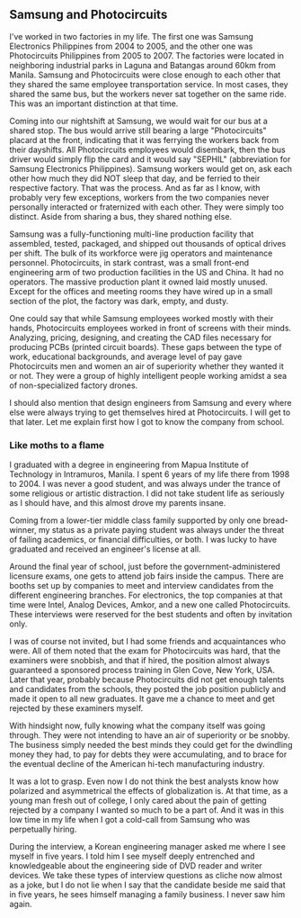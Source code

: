## Samsung and Photocircuits

I've worked in two factories in my life. The first one was Samsung Electronics Philippines from 2004 to 2005, and the other one was Photocircuits Philippines from 2005 to 2007. The factories were located in neighboring industrial parks in Laguna and Batangas around 60km from Manila. Samsung and Photocircuits were close enough to each other that they shared the same employee transportation service. In most cases, they shared the same bus, but the workers never sat together on the same ride. This was an important distinction at that time.

Coming into our nightshift at Samsung, we would wait for our bus at a shared stop. The bus would arrive still bearing a large "Photocircuits" placard at the front, indicating that it was ferrying the workers back from their dayshifts. All Photocircuits employees would disembark, then the bus driver would simply flip the card and it would say "SEPHIL" (abbreviation for Samsung Electronics Philippines). Samsung workers would get on, ask each other how much they did NOT sleep that day, and be ferried to their respective factory. That was the process. And as far as I know, with probably very few exceptions, workers from the two companies never personally interacted or fraternized with each other. They were simply too distinct. Aside from sharing a bus, they shared nothing else.

Samsung was a fully-functioning multi-line production facility that assembled, tested, packaged, and shipped out thousands of optical drives per shift. The bulk of its workforce were jig operators and maintenance personnel. Photocircuits, in stark contrast, was a small front-end engineering arm of two production facilities in the US and China. It had no operators. The massive production plant it owned laid mostly unused. Except for the offices and meeting rooms they have wired up in a small section of the plot, the factory was dark, empty, and dusty.

One could say that while Samsung employees worked mostly with their hands, Photocircuits employees worked in front of screens with their minds. Analyzing, pricing, designing, and creating the CAD files necessary for producing PCBs (printed circuit boards). These gaps between the type of work, educational backgrounds, and average level of pay gave Photocircuits men and women an air of superiority whether they wanted it or not. They were a group of highly intelligent people working amidst a sea of non-specialized factory drones.

I should also mention that design engineers from Samsung and every where else were always trying to get themselves hired at Photocircuits. I will get to that later. Let me explain first how I got to know the company from school.

### Like moths to a flame
I graduated with a degree in engineering from Mapua Institute of Technology in Intramuros, Manila. I spent 6 years of my life there from 1998 to 2004. I was never a good student, and was always under the trance of some religious or artistic distraction. I did not take student life as seriously as I should have, and this almost drove my parents insane.

Coming from a lower-tier middle class family supported by only one bread-winner, my status as a private paying student was always under the threat of failing academics, or financial difficulties, or both. I was lucky to have graduated and received an engineer's license at all.

Around the final year of school, just before the government-administered licensure exams, one gets to attend job fairs inside the campus. There are booths set up by companies to meet and interview candidates from the different engineering branches. For electronics, the top companies at that time were Intel, Analog Devices, Amkor, and a new one called Photocircuits. These interviews were reserved for the best students and often by invitation only.

I was of course not invited, but I had some friends and acquaintances who were. All of them noted that the exam for Photocircuits was hard, that the examiners were snobbish, and that if hired, the position almost always guaranteed a sponsored process training in Glen Cove, New York, USA. Later that year, probably because Photocircuits did not get enough talents and candidates from the schools, they posted the job position publicly and made it open to all new graduates. It gave me a chance to meet and get rejected by these examiners myself. 

With hindsight now, fully knowing what the company itself was going through. They were not intending to have an air of superiority or be snobby. The business simply needed the best minds they could get for the dwindling money they had, to pay for debts they were accumulating, and to brace for the eventual decline of the American hi-tech manufacturing industry.

It was a lot to grasp. Even now I do not think the best analysts know how polarized and asymmetrical the effects of globalization is. At that time, as a young man fresh out of college, I only cared about the pain of getting rejected by a company I wanted so much to be a part of. And it was in this low time in my life when I got a cold-call from Samsung who was perpetually hiring.

During the interview, a Korean engineering manager asked me where I see myself in five years. I told him I see myself deeply entrenched and knowledgeable about the engineering side of DVD reader and writer devices. We take these types of interview questions as cliche now almost as a joke, but I do not lie when I say that the candidate beside me said that in five years, he sees himself managing a family business. I never saw him again.


